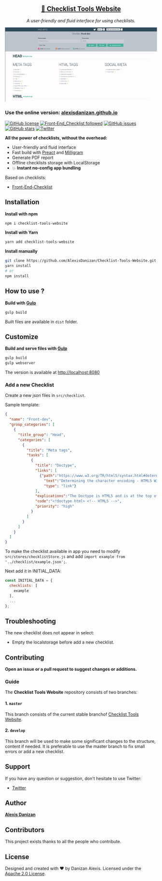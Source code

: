 <h2 align="center"><a href="https://alexisdanizan.github.io">🍿 Checklist Tools Website</a></h2>

<p align="center">
  <em>A user-friendly and fluid interface for using checklists.</em>
</p>
<p align="center">
    <a href="https://alexisdanizan.github.io" target="_blank">
        <img alt="Checklist tools website" title="Checklist tools website" src="https://github.com/AlexisDanizan/Checklist-Tools-Website/blob/master/data/checklist-tools.gif?raw=true" width="800">
    </a>
</p>


### Use the online version: [alexisdanizan.github.io](https://alexisdanizan.github.io)

[![GitHub license](https://img.shields.io/github/license/AlexisDanizan/Checklist-Tools-Website.svg)](https://github.com/AlexisDanizan/Checklist-Tools-Website/blob/master/LICENSE)
[![Front‑End_Checklist followed](https://img.shields.io/badge/Front‑End_Checklist-followed-brightgreen.svg)](https://github.com/thedaviddias/Front-End-Checklist/)
[![GitHub issues](https://img.shields.io/github/issues/AlexisDanizan/Checklist-Tools-Website.svg)](https://github.com/AlexisDanizan/Checklist-Tools-Website/issues)
[![GitHub stars](https://img.shields.io/github/stars/AlexisDanizan/Checklist-Tools-Website.svg)](https://github.com/AlexisDanizan/Checklist-Tools-Website/stargazers)
[![Twitter](https://img.shields.io/twitter/url/https/github.com/AlexisDanizan/Checklist-Tools-Website.svg?style=social)](https://twitter.com/intent/tweet?text=Wow:&url=https%3A%2F%2Fgithub.com%2FAlexisDanizan%2FChecklist-Tools-Website)

**All the power of checklists, without the overhead:**
 - User-friendly and fluid interface
 - Fast build with [Preact]() and [Milligram](https://github.com/milligram/milligram)
 - Generate PDF report
 - Offline checklists storage with LocalStorage
 - 💥 **Instant no-config app bundling**

Based on checklists:
 - [Front-End-Checklist](https://github.com/thedaviddias/Front-End-Checklist)

## Installation

**Install with npm**
```bash
npm i checklist-tools-website
```

**Install with Yarn**
```bash
yarn add checklist-tools-website
```

**Install manually**

```bash
git clone https://github.com/AlexisDanizan/Checklist-Tools-Website.git
yarn install
# or
npm install
```

## How to use ?

**Build with [Gulp](https://github.com/gulpjs/gulp)**
```bash
gulp build
```
Built files are available in `dist` folder.

## Customize

**Build and serve files with [Gulp](https://github.com/gulpjs/gulp)**
```bash
gulp build
gulp webserver
```

The version is available at [http://localhost:8080](http://localhost:8080)

### Add a new Checklist

Create a new json files in `src/checklist`.

Sample template:
```json
{
  "name": "Front-dev",
  "group_categories": [
    {
      "title_group": "Head",
      "categories": [
        {
          "title": "Meta tags",
          "tasks": [
            {
              "title": "Doctype",
              "links": [
                {"path":"https://www.w3.org/TR/html5/syntax.html#determining-the-character-encoding",
                  "text":"Determining the character encoding - HTML5 W3C",
                  "type": "link"}
              ],
              "explications":"The Doctype is HTML5 and is at the top of all your HTML pages.",
              "code":"<!doctype html> <!-- HTML5 -->",
              "priority": "high"
            }
          ]
        }
      ]
    }
  ]
}
```

To make the checklist available in app you need to modify `src/stores/checklistStore.js` 
and add `import example from '../checklist/example.json';`.

Next add it in INITIAL_DATA:
```js
const INITIAL_DATA = {
  checklists: [
    example
  ],
  ...
};
```

## Troubleshooting

The new checklist does not appear in select:
 - Empty the localstorage before add a new checklist.
 
## Contributing

**Open an issue or a pull request to suggest changes or additions.**

### Guide

The **Checklist Tools Website** repository consists of two branches:

#### 1. `master`

This branch consists of the current stable branchof [Checklist Tools Website](https://github.com/AlexisDanizan/Checklist-Tools-Website).

#### 2. `develop`

This branch will be used to make some significant changes to the structure, content if needed. It is preferable to use the master branch to fix small errors or add a new checklist.

## Support

If you have any question or suggestion, don't hesitate to use Twitter:
* [Twitter](https://twitter.com/alexisdanizan)

## Author

**[Alexis Danizan](https://github.com/AlexisDanizan)**

## Contributors

This project exists thanks to all the people who contribute.

## License

Designed and created with ♥ by Danizan Alexis. Licensed under the [Apache 2.0 License](https://www.apache.org/licenses/LICENSE-2.0).